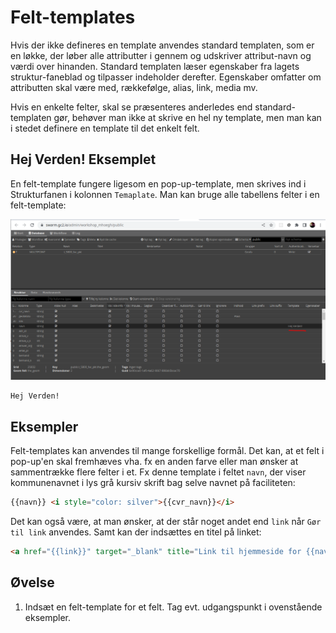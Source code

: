 # Felt-templates

Hvis der ikke defineres en template anvendes standard templaten, som er en løkke, der løber alle attributter i gennem og
udskriver attribut-navn og værdi over hinanden. Standard templaten læser egenskaber fra lagets struktur-faneblad og tilpasser
indeholder derefter. Egenskaber omfatter om attributten skal være med, rækkefølge, alias, link, media mv.

Hvis en enkelte felter, skal se præsenteres anderledes end standard-templaten gør, behøver man ikke at skrive en hel ny template, 
men man kan i stedet definere en template til det enkelt felt.  

## Hej Verden! Eksemplet

En felt-template fungere ligesom en pop-up-template, men skrives ind i Strukturfanen i kolonnen `Temaplate`. Man kan bruge alle tabellens 
felter i en felt-template:

![Felt-template](../assets/field-template.png)

```text
Hej Verden!
```

## Eksempler

Felt-templates kan anvendes til mange forskellige formål. Det kan, at et felt i pop-up'en skal fremhæves vha. fx en anden 
farve eller man ønsker at sammentrække flere felter i et. Fx denne template i feltet `navn`, der viser kommunenavnet i 
lys grå kursiv skrift bag selve navnet på faciliteten:

```html
{{navn}} <i style="color: silver">{{cvr_navn}}</i>
```
Det kan også være, at man ønsker, at der står noget andet end `link` når `Gør til link` anvendes. Samt kan der indsættes 
en titel på linket:

```html
<a href="{{link}}" target="_blank" title="Link til hjemmeside for {{navn}}">Link til ekstern hjemmeside</a>
```

## Øvelse

1. Indsæt en felt-template for et felt. Tag evt. udgangspunkt i ovenstående eksempler.
